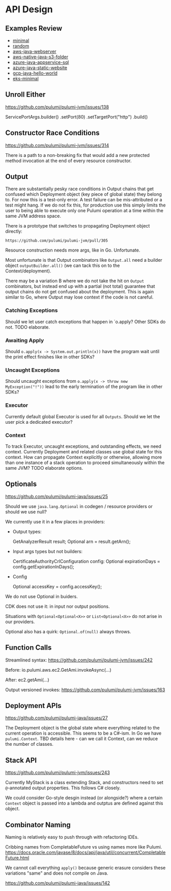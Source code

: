 # API Design

## Examples Review

- [minimal](https://github.com/pulumi/pulumi-jvm/blob/main/tests/examples/minimal/app/src/main/java/minimal/MyStack.java)
- [random](https://github.com/pulumi/pulumi-jvm/blob/main/tests/examples/random/app/src/main/java/random/MyStack.java)
- [aws-java-webserver](https://github.com/pulumi/pulumi-jvm/blob/main/tests/examples/aws-java-webserver/app/src/main/java/webserver/MyStack.java)
- [aws-native-java-s3-folder](https://github.com/pulumi/pulumi-jvm/blob/main/tests/examples/aws-native-java-s3-folder/app/src/main/java/s3site/MyStack.java)
- [azure-java-appservice-sql](https://github.com/pulumi/pulumi-jvm/blob/main/tests/examples/azure-java-appservice-sql/app/src/main/java/appservice/MyStack.java)
- [azure-java-static-website](https://github.com/pulumi/pulumi-jvm/blob/main/tests/examples/azure-java-static-website/app/src/main/java/staticwebsite/MyStack.java)
- [gcp-java-hello-world](https://github.com/pulumi/pulumi-jvm/blob/main/tests/examples/gcp-java-gke-hello-world/app/src/main/java/gcpgke/MyStack.java)
- [eks-minimal](https://github.com/pulumi/pulumi-jvm/blob/main/tests/examples/eks-minimal/app/src/main/java/eksminimal/MyStack.java)


## Unroll Either

  https://github.com/pulumi/pulumi-jvm/issues/138

  ServicePortArgs.builder()
      .setPort(80)
      .setTargetPort("http")
      .build()


## Constructor Race Conditions

https://github.com/pulumi/pulumi-jvm/issues/314

There is a path to a non-breaking fix that would add a new protected
method invocation at the end of every resource constructor.


## Output

There are substantially pesky race conditions in Output chains that
get confused which Deployment object (key piece of global state) they
belong to. For now this is a test-only error. A test failure can be
mis-attributed or a test might hang. If we do not fix this, for
production use this simply limits the user to being able to execute
only one Pulumi operation at a time within the same JVM address space.

There is a prototype that switches to propagating Deployment object
directly:

    https://github.com/pulumi/pulumi-jvm/pull/305

Resource construction needs more args, like in Go. Unfortunate.

Most unfortunate is that Output combinators like `Output.all` need a
builder object `outputBuilder.all()` (we can tack this on to the
Context/deployment).

There may be a variation B where we do not take the hit on `Output`
combinators, but instead end up with a partial (not total) guarantee
that output chains do not get confused about the deployment. This is
again similar to Go, where Output may lose context if the code is not
careful.


### Catching Exceptions

Should we let user catch exceptions that happen in `o.apply? Other
SDKs do not. TODO elaborate.

### Awaiting Apply

Should `o.apply(x -> System.out.println(x))` have the program wait
until the print effect finishes like in other SDKs?

### Uncaught Exceptions

Should uncaught exceptions from `o.apply(x -> throw new
MyException("!"))` lead to the early termination of the program like
in other SDKs?

### Executor

Currently default global Executor is used for all `Outputs`. Should we
let the user pick a dedicated executor?

### Context

To track Executor, uncaught exceptions, and outstanding effects, we
need context. Currently Deployment and related classes use global
state for this context. How can propagate Context explicitly or
otherwise, allowing more than one instance of a stack operation to
proceed simultaneously within the same JVM? TODO elaborate options.


## Optionals

https://github.com/pulumi/pulumi-java/issues/25

Should we use `java.lang.Optional` in codegen / resource providers or
should we use null?

We currently use it in a few places in providers:

- Output types:

    GetAnalyzerResult result;
    Optional<String> arn = result.getArn();

- Input args types but not builders:

    CertificateAuthorityCrlConfiguration config:
    Optional<Integer> expirationDays = config.getExpirationInDays();

- Config

    Optional<string> accessKey = config.accessKey();

We do not use Optional in buiders.

CDK does not use it: in input nor output positions.

Situations with `Optional<Optional<X>>` or `List<Optional<X>>` do not
arise in our providers.

Optional also has a quirk: `Optional.of(null)` always throws.


## Function Calls

Streamlined syntax:
  https://github.com/pulumi/pulumi-jvm/issues/242

Before:
    io.pulumi.aws.ec2.GetAmi.invokeAsync(...)

After:
    ec2.getAmi(...)

Output versioned invokes:
  https://github.com/pulumi/pulumi-jvm/issues/163


## Deployment APIs

https://github.com/pulumi/pulumi-java/issues/27

The Deployment object is the global state where everything related to
the current operation is accessible. This seems to be a C#-ism. In Go
we have `pulumi.Context`. TBD details here - can we call it Context,
can we reduce the number of classes.


## Stack API

https://github.com/pulumi/pulumi-jvm/issues/243

Currently MyStack is a class extending Stack, and constructors need to
set `@`-annotated output properties. This follows C# closely.

We could consider Go-style desgin instead (or alongside?) where a
certain `Context` object is passed into a lambda and outptus are
defined against this object.


## Combinator Naming

Naming is relatively easy to push through with refactoring IDEs.

Cribbing names from CompletableFuture vs using names more like Pulumi.
https://docs.oracle.com/javase/8/docs/api/java/util/concurrent/CompletableFuture.html

We cannot call everything `apply()` because generic erasure considers
these variations "same" and does not compile on Java.

https://github.com/pulumi/pulumi-java/issues/142
